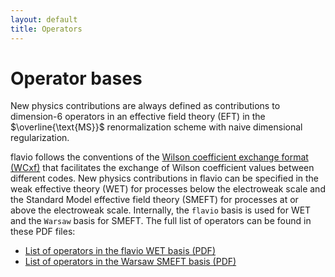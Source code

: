 ```yaml
---
layout: default
title: Operators
---
```


# Operator bases

New physics contributions are always defined as contributions to dimension-6
operators in an effective field theory (EFT) in the $\overline{\text{MS}}$ renormalization scheme with naive dimensional regularization.

flavio follows the conventions of the [Wilson coefficient exchange format (WCxf)](https://wcxf.github.io) that facilitates the exchange of Wilson coefficient values between different codes. New physics contributions in flavio can be specified in the weak effective theory (WET) for processes below
the electroweak scale and the Standard Model effective field theory (SMEFT) for processes at or above the electroweak scale. Internally, the `flavio` basis is used for WET and the `Warsaw` basis for SMEFT. The full list of operators can be found in these PDF files:

- [List of operators in the flavio WET basis (PDF)](https://wcxf.github.io/assets/pdf/WET.flavio.pdf)
- [List of operators in the Warsaw SMEFT basis (PDF)](https://wcxf.github.io/assets/pdf/SMEFT.Warsaw.pdf)
